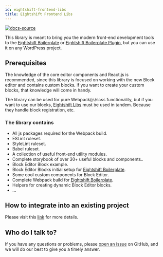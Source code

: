 ```yaml
---
id: eightshift-frontend-libs
title: Eightshift Frontend Libs
---
```


[![docs-source](https://img.shields.io/badge/source-eigthshift--frontend--libs-yellow?style=for-the-badge&logo=javascript&labelColor=2a2a2a)](https://github.com/infinum/eightshift-frontend-libs)

This library is meant to bring you the modern front-end development tools to the [Eightshift Boilerplate](https://github.com/infinum/eightshift-boilerplate) or [Eightshift Boilerplate Plugin](https://github.com/infinum/eightshift-boilerplate-plugin), but you can use it on any WordPress project.

## Prerequisites

The knowledge of the core editor components and React.js is recommended, since this library is focused on working with the new Block editor and contains custom blocks. If you want to create your custom blocks, that knowledge will come in handy.

The library can be used for pure Webpack/js/scss functionality, but if you want to use our blocks, [Eightshift Libs](https://github.com/infinum/eightshift-libs/) must be used in tandem. Because they handle block registration, etc.

### The library contains

- All js packages required for the Webpack build.
- ESLint ruleset.
- StyleLint ruleset.
- Babel ruleset.
- A collection of useful front-end utility modules.
- Complete storybook of over 30+ useful blocks and components..
- Block Editor Block example.
- Block Editor Blocks initial setup for [Eightshift Boilerplate](https://github.com/infinum/eightshift-boilerplate).
- Some cool custom components for Block Editor.
- Complete Webpack build for [Eightshift Boilerplate](https://github.com/infinum/eightshift-boilerplate).
- Helpers for creating dynamic Block Editor blocks.
- ...

## How to integrate into an existing project

Please visit this [link](advanced/installation-boilerplate-custom) for more details.

## Who do I talk to?

If you have any questions or problems, please [open an issue](https://github.com/infinum/eightshift-frontend-libs/issues) on GitHub, and we will do our best to give you a timely answer.
